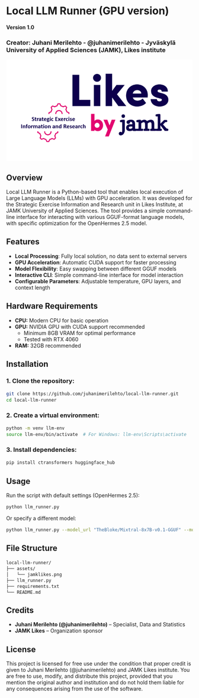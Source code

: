 # Local LLM Runner (GPU version)

**Version 1.0**
### Creator: Juhani Merilehto - @juhanimerilehto - Jyväskylä University of Applied Sciences (JAMK), Likes institute

![JAMK Likes Logo](./assets/likes_str_logo.png)

## Overview

Local LLM Runner is a Python-based tool that enables local execution of Large Language Models (LLMs) with GPU acceleration. It was developed for the Strategic Exercise Information and Research unit in Likes Institute, at JAMK University of Applied Sciences. The tool provides a simple command-line interface for interacting with various GGUF-format language models, with specific optimization for the OpenHermes 2.5 model.

## Features

- **Local Processing**: Fully local solution, no data sent to external servers
- **GPU Acceleration**: Automatic CUDA support for faster processing
- **Model Flexibility**: Easy swapping between different GGUF models
- **Interactive CLI**: Simple command-line interface for model interaction
- **Configurable Parameters**: Adjustable temperature, GPU layers, and context length

## Hardware Requirements

- **CPU:** Modern CPU for basic operation
- **GPU:** NVIDIA GPU with CUDA support recommended
  - Minimum 8GB VRAM for optimal performance
  - Tested with RTX 4060
- **RAM:** 32GB recommended

## Installation

### 1. Clone the repository:
```bash
git clone https://github.com/juhanimerilehto/local-llm-runner.git
cd local-llm-runner
```

### 2. Create a virtual environment:
```bash
python -m venv llm-env
source llm-env/bin/activate  # For Windows: llm-env\Scripts\activate
```

### 3. Install dependencies:
```bash
pip install ctransformers huggingface_hub
```

## Usage

Run the script with default settings (OpenHermes 2.5):
```bash
python llm_runner.py
```

Or specify a different model:
```bash
python llm_runner.py --model_url "TheBloke/Mixtral-8x7B-v0.1-GGUF" --model_file "mixtral-8x7b-v0.1.Q4_K_M.gguf"
```

## File Structure

```plaintext
local-llm-runner/
├── assets/
│   └── jamklikes.png
├── llm_runner.py
├── requirements.txt
└── README.md
```

## Credits

- **Juhani Merilehto (@juhanimerilehto)** – Specialist, Data and Statistics
- **JAMK Likes** – Organization sponsor

## License

This project is licensed for free use under the condition that proper credit is given to Juhani Merilehto (@juhanimerilehto) and JAMK Likes institute. You are free to use, modify, and distribute this project, provided that you mention the original author and institution and do not hold them liable for any consequences arising from the use of the software.